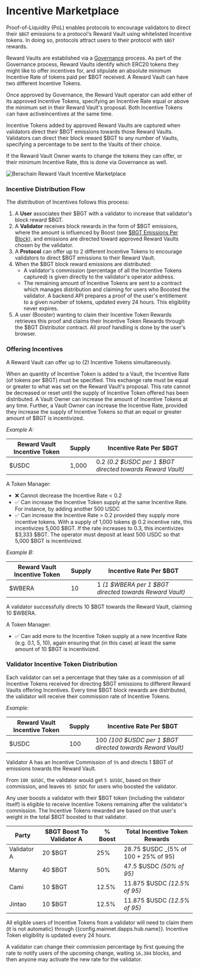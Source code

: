 <script setup>
  import config from '@berachain/config/constants.json';
</script>

# Incentive Marketplace

Proof-of-Liquidity (PoL) enables protocols to encourage validators to direct their `$BGT` emissions to a protocol's Reward Vault using whitelisted Incentive tokens. In doing so, protocols attract users to their protocol with `$BGT` rewards.

Reward Vaults are established via a [Governance](learn/governance/rewardvault) process.  As part of the Governance process, Reward Vaults identify which ERC20 tokens they might like to offer incentives for, and stipulate an absolute minimum Incentive Rate of tokens paid per $BGT received.  A Reward Vault can have two different Incentive Tokens.  

Once approved by Governance, the Reward Vault operator can add either of its approved Incentive Tokens, specifying an Incentive Rate equal or above the minimum set in their Reward Vault's proposal.  Both Incentive Tokens can have activeincentives at the same time.

Incentive Tokens added by approved Reward Vaults are captured when validators direct their $BGT emissions towards those Reward Vaults.  Validators can direct
their block reward $BGT to any number of Vaults, specifying a percentage to be sent to the Vaults of their choice.

If the Reward Vault Owner wants to change the tokens they can offer, or their minimum Incentive Rate, this is done via Governance as well.

![Berachain Reward Vault Incentive Marketplace](/assets/berachain-incentive-marketplace.png)

### Incentive Distribution Flow

The distribution of Incentives follows this process:

1. A **User** associates their $BGT with a validator to increase that validator's block reward $BGT.
2. A **Validator** receives block rewards in the form of $BGT emissions, where the amount is influenced by Boost (see [\$BGT Emissions Per Block](/learn/pol/bgtmath#bgt-emissions-per-block)), and emissions are directed toward approved Reward Vaults chosen by the validator.
3. A **Protocol** can offer up to 2 different Incentive Tokens to encourage validators to direct $BGT emissions to their Reward Vault.
4. When the $BGT block reward emissions are distributed:
   - A validator's commission (percentage of all the Incentive Tokens captured) is given directly to the validator's operator address.
   - The remaining amount of Incentive Tokens are sent to a contract which manages distribution and claiming for users who Boosted the validator. A backend API prepares a proof of the user's entitlement to a given number of tokens, updated every 24 hours. This eligibility never expires.
5. A user (Booster) wanting to claim their Incentive Token Rewards retrieves this proof and claims their Incentive Token Rewards through the $BGT Distributor contract. All proof handling is done by the user's browser.

### Offering Incentives

A Reward Vault can offer up to (2) Incentive Tokens simultaneously. 

When an quantity of Incentive Token is added to a Vault, the Incentive Rate (of tokens per $BGT) must be specified. This exchange rate must be equal or greater to what was set on the Reward Vault's proposal.  This rate cannot be decreased or reset until the supply of Incentive Token offered has been distributed. A Vault Owner
can increase the amount of Incentive Tokens at any time.  Further, a Vault Owner can increase the Incentive Rate, provided they increase the supply of Incentive Tokens so that an equal or greater amount of $BGT is incentivized.

_Example A:_

| Reward Vault Incentive Token | Supply | Incentive Rate Per $BGT                                    |
| ---------------------------- | ------ | ---------------------------------------------------------- |
| $USDC                        | 1,000  | 0.2 _(0.2 $USDC per 1 $BGT directed towards Reward Vault)_ |

A Token Manager:

- ❌ Cannot decrease the Incentive Rate < 0.2 
- ✅ Can increase the Incentive Token supply at the same Incentive Rate. For instance, by adding another 500 USDC
- ✅ Can increase the Incentive Rate > 0.2 provided they supply more incentive tokens. With a supply of 1,000 tokens @ 0.2 incentive rate, this incentivizes 5,000 $BGT. If the rate increases to 0.3, this incentivizes $3,333 $BGT. The operator must deposit at least 500 USDC so that 5,000 $BGT is incentivized.


_Example B:_

| Reward Vault Incentive Token | Supply | Incentive Rate Per $BGT                                 |
| ---------------------------- | ------ | ------------------------------------------------------- |
| $WBERA                       | 10     | 1 _(1 $WBERA per 1 $BGT directed towards Reward Vault)_ |

A validator successfully directs 10 $BGT towards the Reward Vault, claiming 10 $WBERA.

A Token Manager:

- ✅ Can add more to the Incentive Token supply at a new Incentive Rate (e.g. 0.1, 5, 10), again ensuring that (in this case) at least the same amount of 10 $BGT is incentivized.

### Validator Incentive Token Distribution

Each validator can set a percentage that they take as a commission of all Incentive Tokens received for directing $BGT emissions to different Reward Vaults offering Incentives. Every time $BGT block rewards are distributed, the validator will receive their commission rate of Incentive Tokens.

_Example:_

| Reward Vault Incentive Token | Supply | Incentive Rate Per $BGT                                    |
| ---------------------------- | ------ | ---------------------------------------------------------- |
| $USDC                        | 100    | 100 _(100 $USDC per 1 $BGT directed towards Reward Vault)_ |

Validator A has an Incentive Commission of `5%` and directs 1 $BGT of emissions towards the Reward Vault.

From `100 $USDC`, the validator would get `5 $USDC`, based on their commission, and leaves `95 $USDC` for users who boosted the validator.

Any user boosts a validator with their $BGT token (including the validator itself) is eligible to receive Incentive Tokens remaining after the validator's commission.
The Incentive Tokens rewarded are based on that user's weight in the total $BGT boosted to that validator.

| Party       | $BGT Boost To Validator A | % Boost | Total Incentive Token Rewards         |
| ----------- | ------------------------- | ------- | ------------------------------------- |
| Validator A | 20 $BGT                   | 25%     | 28.75 $USDC _(5% of 100 + 25% of 95)   |
| Manny       | 40 $BGT                   | 50%     | 47.5 $USDC _(50% of 95)_              |
| Cami        | 10 $BGT                   | 12.5%   | 11.875 $USDC _(12.5% of 95)_          |
| Jintao      | 10 $BGT                   | 12.5%   | 11.875 $USDC _(12.5% of 95)_          |

All eligible users of Incentive Tokens from a validator will need to claim them (it is not automatic) through <a :href="config.mainnet.dapps.hub.url">{{config.mainnet.dapps.hub.name}}</a>. Incentive Token eligibility is updated every 24 hours.

A validator can change their commission percentage by first queuing the rate to notify users of the upcoming change, waiting `16,384` blocks, and then anyone may activate the new rate for the validator.
